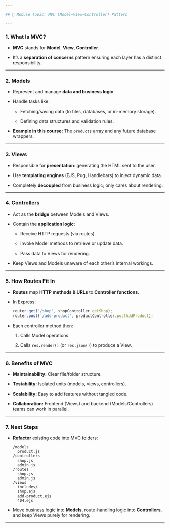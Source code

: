 ```yaml
---

## 📌 Module Topic: MVC (Model–View–Controller) Pattern

---
```


### 1. **What Is MVC?**

- **MVC** stands for **Model**, **View**, **Controller**.
    
- It’s a **separation of concerns** pattern ensuring each layer has a distinct responsibility.
    

---

### 2. **Models**

- Represent and manage **data and business logic**.
    
- Handle tasks like:
    
    - Fetching/saving data (to files, databases, or in-memory storage).
        
    - Defining data structures and validation rules.
        
- **Example in this course:** The `products` array and any future database wrappers.
    

---

### 3. **Views**

- Responsible for **presentation**: generating the HTML sent to the user.
    
- Use **templating engines** (EJS, Pug, Handlebars) to inject dynamic data.
    
- Completely **decoupled** from business logic; only cares about rendering.
    

---

### 4. **Controllers**

- Act as the **bridge** between Models and Views.
    
- Contain the **application logic**:
    
    - Receive HTTP requests (via routes).
        
    - Invoke Model methods to retrieve or update data.
        
    - Pass data to Views for rendering.
        
- Keep Views and Models unaware of each other’s internal workings.
    

---

### 5. **How Routes Fit In**

- **Routes** map **HTTP methods & URLs** to **Controller functions**.
    
- In Express:
    
    ```js
    router.get('/shop', shopController.getShop);
    router.post('/add-product', productController.postAddProduct);
    ```
    
- Each controller method then:
    
    1. Calls Model operations.
        
    2. Calls `res.render()` (or `res.json()`) to produce a View.
        

---

### 6. **Benefits of MVC**

- **Maintainability:** Clear file/folder structure.
    
- **Testability:** Isolated units (models, views, controllers).
    
- **Scalability:** Easy to add features without tangled code.
    
- **Collaboration:** Frontend (Views) and backend (Models/Controllers) teams can work in parallel.
    

---

### 7. **Next Steps**

- **Refactor** existing code into MVC folders:
    
    ```
    /models
      product.js
    /controllers
      shop.js
      admin.js
    /routes
      shop.js
      admin.js
    /views
      includes/
      shop.ejs
      add-product.ejs
      404.ejs
    ```
    
- Move business logic into **Models**, route-handling logic into **Controllers**, and keep Views purely for rendering.
    

---

